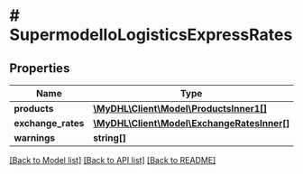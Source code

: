 # # SupermodelIoLogisticsExpressRates

## Properties

Name | Type | Description | Notes
------------ | ------------- | ------------- | -------------
**products** | [**\MyDHL\Client\Model\ProductsInner1[]**](ProductsInner1.md) |  |
**exchange_rates** | [**\MyDHL\Client\Model\ExchangeRatesInner[]**](ExchangeRatesInner.md) |  | [optional]
**warnings** | **string[]** |  | [optional]

[[Back to Model list]](../../README.md#models) [[Back to API list]](../../README.md#endpoints) [[Back to README]](../../README.md)
